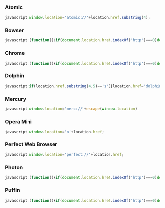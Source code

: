 ### Atomic
```javascript
javascript:window.location='atomic://'+location.href.substring(4);
```
### Bowser
```javascript
javascript:(function(){if(document.location.href.indexOf('http')===0)document.location.href=document.location.href.replace(/^http/,'bowser');})();
```
### Chrome
```javascript
javascript:(function(){if(document.location.href.indexOf('http')===0)document.location.href=document.location.href.replace(/^http/,'googlechrome');})();
```
### Dolphin
```javascript
javascript:if(location.href.substring(4,5)=='s'){location.href='dolphin://'+location.href.substring(5);}else{location.href='dolphin://'+location.href.substring(4);}`
```
### Mercury
```javascript
javascript:window.location='merc://'+escape(window.location);
```
### Opera Mini
```javascript
javascript:window.location='o'+location.href;
```
### Perfect Web Browser
```javascript
javascript:window.location='perfect://'+location.href;
```
### Photon
```javascript
javascript:(function(){if(document.location.href.indexOf('http')===0)document.location.href=document.location.href.replace(/^http/,'photon');})();
```
### Puffin
```javascript
javascript:(function(){if(document.location.href.indexOf('http')===0)document.location.href=document.location.href.replace(/^http/,'puffin');})();
```
